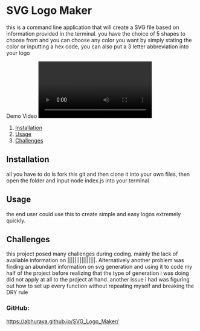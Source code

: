 # SVG Logo Maker
this is a command line application that will create a SVG file based on information provided in the terminal. you have the choice of 5 shapes to choose from and you can choose any color you want by simply stating the color or inputting a hex code, you can also put a 3 letter abbreviation into your logo

Demo Video
<video controls src="assets/SVG Logo Maker.mp4" title="Demo"></video>


1. [Installation](#Installation)
2. [Usage](#Usage)
3. [Challenges](#Challenges)



## Installation
all you have to do is fork this git and then clone it into your own files, then open the folder and input node index.js into your terminal 

## Usage
the end user could use this to create simple and easy logos extremely quickly. 

## Challenges
this project posed many challenges during coding. mainly the lack of available information on ||||||||||||||||. Alternatively another problem was finding an abundant information on svg generation and using it to code my half of the project before realizing that the type of generation i was doing did not apply at all to the project at hand. 
another issue i had was figuring out how to set up every function without repeating myself and breaking the DRY rule

### GitHub:
https://abhuraya.github.io/SVG_Logo_Maker/
